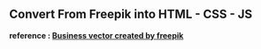 ## Convert From Freepik into HTML - CSS - JS

**reference : <a href='https://www.freepik.com/vectors/business'>Business vector created by freepik</a>**

